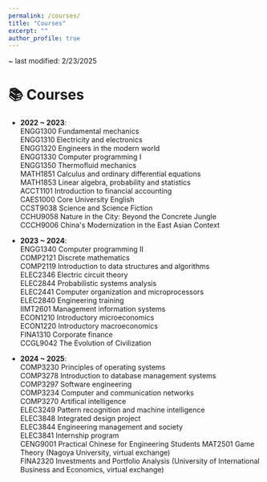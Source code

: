 ```yaml
---
permalink: /courses/
title: "Courses"
excerpt: ""
author_profile: true
---
```


~ last modified: 2/23/2025

# 📚 Courses

- **2022 ~ 2023**:  
  ENGG1300 Fundamental mechanics  
  ENGG1310 Electricity and electronics  
  ENGG1320 Engineers in the modern world  
  ENGG1330 Computer programming I  
  ENGG1350 Thermofluid mechanics  
  MATH1851 Calculus and ordinary differential equations  
  MATH1853 Linear algebra, probability and statistics  
  ACCT1101 Introduction to financial accounting  
  CAES1000 Core University English  
  CCST9038 Science and Science Fiction  
  CCHU9058 Nature in the City: Beyond the Concrete Jungle  
  CCCH9006 China's Modernization in the East Asian Context  

- **2023 ~ 2024**:  
  ENGG1340 Computer programming II  
  COMP2121 Discrete mathematics  
  COMP2119 Introduction to data structures and algorithms  
  ELEC2346 Electric circuit theory  
  ELEC2844 Probabilistic systems analysis  
  ELEC2441 Computer organization and microprocessors  
  ELEC2840 Engineering training  
  IIMT2601 Management information systems  
  ECON1210 Introductory microeconomics  
  ECON1220 Introductory macroeconomics  
  FINA1310 Corporate finance  
  CCGL9042 The Evolution of Civilization  

- **2024 ~ 2025**:  
  COMP3230 Principles of operating systems  
  COMP3278 Introduction to database management systems  
  COMP3297 Software engineering  
  COMP3234 Computer and communication networks  
  COMP3270 Artifical intelligence  
  ELEC3249 Pattern recognition and machine intelligence  
  ELEC3848 Integrated design project  
  ELEC3844 Engineering management and society  
  ELEC3841 Internship program  
  CENG9001 Practical Chinese for Engineering Students
  MAT2501 Game Theory (Nagoya University, virtual exchange)  
  FINA2320 Investments and Portfolio Analysis (University of International Business and Economics, virtual exchange)
